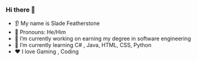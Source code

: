 ### Hi there 👋
* 👂 My name is Slade Featherstone
* 👩 Pronouns: He/Him
* 🔭 I’m currently working on earning my degree in software engineering
* 🌱 I’m currently learning C# , Java, HTML, CSS, Python
* ❤️ I love Gaming , Coding
